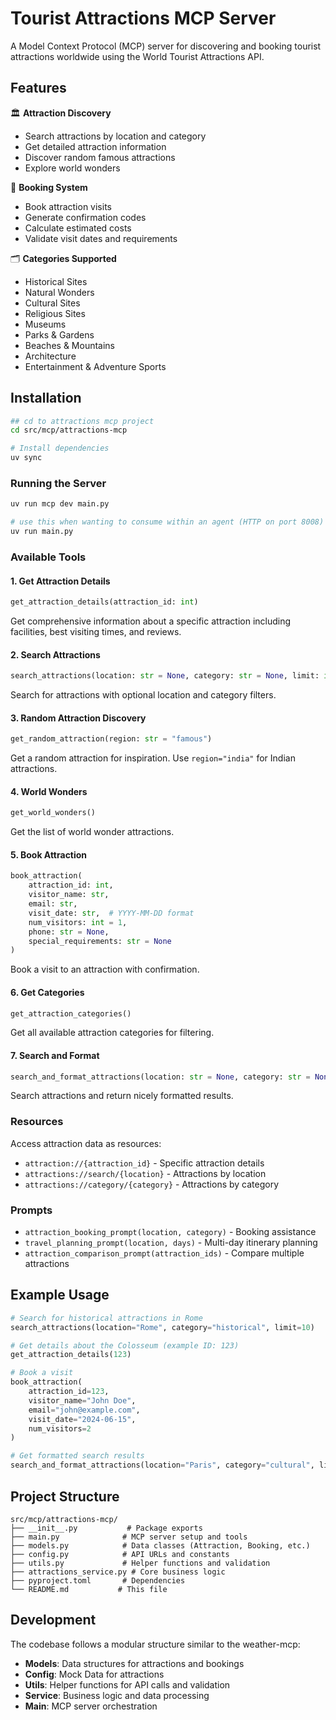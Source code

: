 # Tourist Attractions MCP Server

A Model Context Protocol (MCP) server for discovering and booking tourist attractions worldwide using the World Tourist Attractions API.

## Features

🏛️ **Attraction Discovery**

- Search attractions by location and category
- Get detailed attraction information
- Discover random famous attractions
- Explore world wonders

🎫 **Booking System**

- Book attraction visits
- Generate confirmation codes
- Calculate estimated costs
- Validate visit dates and requirements

🗂️ **Categories Supported**

- Historical Sites
- Natural Wonders
- Cultural Sites
- Religious Sites
- Museums
- Parks & Gardens
- Beaches & Mountains
- Architecture
- Entertainment & Adventure Sports

## Installation

```bash
## cd to attractions mcp project
cd src/mcp/attractions-mcp
```

```bash
# Install dependencies
uv sync
```

### Running the Server

```bash
uv run mcp dev main.py
```

```bash
# use this when wanting to consume within an agent (HTTP on port 8008)
uv run main.py
```

### Available Tools

#### 1. Get Attraction Details

```python
get_attraction_details(attraction_id: int)
```

Get comprehensive information about a specific attraction including facilities, best visiting times, and reviews.

#### 2. Search Attractions

```python
search_attractions(location: str = None, category: str = None, limit: int = 20)
```

Search for attractions with optional location and category filters.

#### 3. Random Attraction Discovery

```python
get_random_attraction(region: str = "famous")
```

Get a random attraction for inspiration. Use `region="india"` for Indian attractions.

#### 4. World Wonders

```python
get_world_wonders()
```

Get the list of world wonder attractions.

#### 5. Book Attraction

```python
book_attraction(
    attraction_id: int,
    visitor_name: str,
    email: str,
    visit_date: str,  # YYYY-MM-DD format
    num_visitors: int = 1,
    phone: str = None,
    special_requirements: str = None
)
```

Book a visit to an attraction with confirmation.

#### 6. Get Categories

```python
get_attraction_categories()
```

Get all available attraction categories for filtering.

#### 7. Search and Format

```python
search_and_format_attractions(location: str = None, category: str = None, limit: int = 10)
```

Search attractions and return nicely formatted results.

### Resources

Access attraction data as resources:

- `attraction://{attraction_id}` - Specific attraction details
- `attractions://search/{location}` - Attractions by location
- `attractions://category/{category}` - Attractions by category

### Prompts

- `attraction_booking_prompt(location, category)` - Booking assistance
- `travel_planning_prompt(location, days)` - Multi-day itinerary planning
- `attraction_comparison_prompt(attraction_ids)` - Compare multiple attractions

## Example Usage

```python
# Search for historical attractions in Rome
search_attractions(location="Rome", category="historical", limit=10)

# Get details about the Colosseum (example ID: 123)
get_attraction_details(123)

# Book a visit
book_attraction(
    attraction_id=123,
    visitor_name="John Doe",
    email="john@example.com",
    visit_date="2024-06-15",
    num_visitors=2
)

# Get formatted search results
search_and_format_attractions(location="Paris", category="cultural", limit=5)
```

## Project Structure

```
src/mcp/attractions-mcp/
├── __init__.py           # Package exports
├── main.py              # MCP server setup and tools
├── models.py            # Data classes (Attraction, Booking, etc.)
├── config.py            # API URLs and constants
├── utils.py             # Helper functions and validation
├── attractions_service.py # Core business logic
├── pyproject.toml       # Dependencies
└── README.md           # This file
```

## Development

The codebase follows a modular structure similar to the weather-mcp:

- **Models**: Data structures for attractions and bookings
- **Config**: Mock Data for attractions
- **Utils**: Helper functions for API calls and validation
- **Service**: Business logic and data processing
- **Main**: MCP server orchestration
